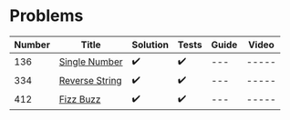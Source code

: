 # Problems

| Number | Title                                                                       | Solution           | Tests              | Guide | Video |
| ------ | --------------------------------------------------------------------------- | ------------------ | ------------------ | ----- | ----- |
| 136    | [Single Number](https://leetcode.com/problems/single-number/description/)   | :heavy_check_mark: | :heavy_check_mark: | ---   | ----- |
| 334    | [Reverse String](https://leetcode.com/problems/reverse-string/description/) | :heavy_check_mark: | :heavy_check_mark: | ---   | ----- |
| 412    | [Fizz Buzz](https://leetcode.com/problems/fizz-buzz/description/)           | :heavy_check_mark: | :heavy_check_mark: | ---   | ----- |

